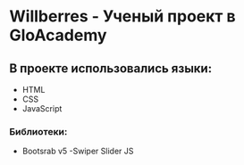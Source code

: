 # Willberres - Ученый проект в GloAcademy

## В проекте использовались языки:
- HTML
- CSS
- JavaScript

### Библиотеки:
- Bootsrab v5
-Swiper Slider JS
